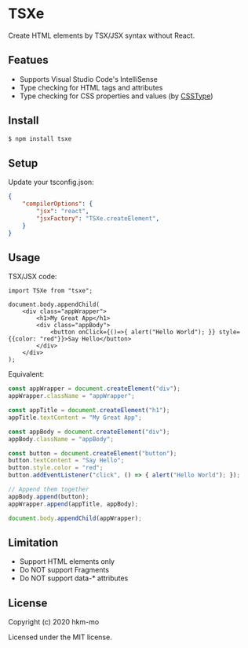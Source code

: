 # TSXe

Create HTML elements by TSX/JSX syntax without React.

## Featues

* Supports Visual Studio Code's IntelliSense
* Type checking for HTML tags and attributes
* Type checking for CSS properties and values (by [CSSType](https://www.npmjs.com/package/csstype))

## Install

```sh
$ npm install tsxe
```

## Setup

Update your tsconfig.json:

```json
{
    "compilerOptions": {
        "jsx": "react",
        "jsxFactory": "TSXe.createElement",
    }
}
```

## Usage

TSX/JSX code:

```tsx
import TSXe from "tsxe";

document.body.appendChild(
    <div class="appWrapper">
        <h1>My Great App</h1>
        <div class="appBody">
            <button onClick={()=>{ alert("Hello World"); }} style={{color: "red"}}>Say Hello</button>
        </div>
    </div>
);
```

Equivalent:

```ts
const appWrapper = document.createElement("div");
appWrapper.className = "appWrapper";

const appTitle = document.createElement("h1");
appTitle.textContent = "My Great App";

const appBody = document.createElement("div");
appBody.className = "appBody";

const button = document.createElement("button");
button.textContent = "Say Hello";
button.style.color = "red";
button.addEventListener("click", () => { alert("Hello World"); });

// Append them together
appBody.append(button);
appWrapper.append(appTitle, appBody);

document.body.appendChild(appWrapper);
```

## Limitation

* Support HTML elements only
* Do NOT support Fragments
* Do NOT support data-* attributes

## License

Copyright (c) 2020 hkm-mo

Licensed under the MIT license.
